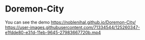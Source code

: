 # Doremon-City
You can see the demo https://noblenihal.github.io/Doremon-City/ 
https://user-images.githubusercontent.com/71334544/125260347-e1fdde80-e31d-11eb-9645-27983667720b.mp4


